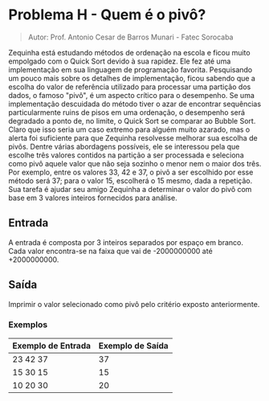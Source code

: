 # Problema H - Quem é o pivô?
> Autor: Prof. Antonio Cesar de Barros Munari - Fatec Sorocaba

Zequinha está estudando métodos de ordenação na escola e ficou muito empolgado com o Quick Sort devido à sua rapidez. Ele fez até uma implementação em sua linguagem de programação favorita. Pesquisando um pouco mais sobre os detalhes de implementação, ficou sabendo que a escolha do valor de referência utilizado para processar uma partição dos dados, o famoso "pivô", é um aspecto crítico para o desempenho.
Se uma implementação descuidada do método tiver o azar de encontrar sequências particularmente ruins de pisos em uma ordenação, o desempenho será degradado a ponto de, no limite, o Quick Sort se comparar ao Bubble Sort. Claro que isso seria um caso extremo para alguém muito azarado, mas o alerta foi suficiente para que Zequinha resolvesse melhorar sua escolha de pivôs.
Dentre várias abordagens possíveis, ele se interessou pela que escolhe três valores contidos na partição a ser processada e seleciona como pivô aquele valor que não seja sozinho o menor nem o maior dos três. Por exemplo, entre os valores 33, 42 e 37, o pivô a ser escolhido por esse método será 37; para o valor 15, escolherá o 15 mesmo, dada a repetição.
Sua tarefa é ajudar seu amigo Zequinha a determinar o valor do pivô com base em 3 valores inteiros fornecidos para análise.

## Entrada
A entrada é composta por 3 inteiros separados por espaço em branco. Cada valor encontra-se na faixa que vai de -2000000000 até +2000000000.

## Saída
Imprimir o valor selecionado como pivô pelo critério exposto anteriormente.

### Exemplos 

| Exemplo de Entrada | Exemplo de Saída |
| -------------- | --------------- |
| 23 42 37 | 37 |
| 15 30 15 | 15 | 
| 10 20 30 | 20 |

